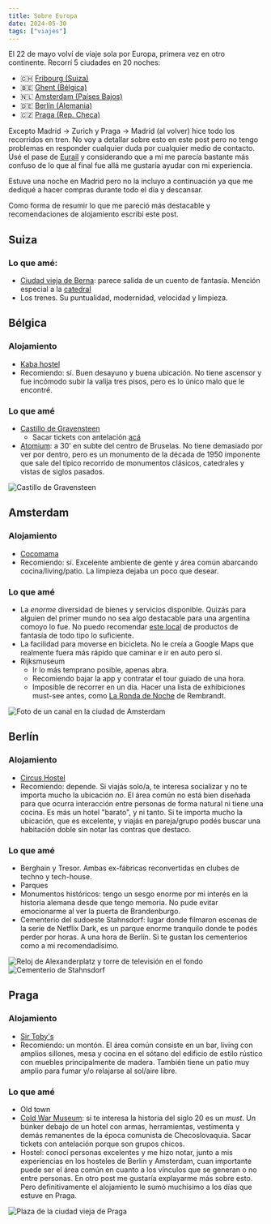 ```yaml
---
title: Sobre Europa
date: 2024-05-30
tags: ["viajes"]
---
```


El 22 de mayo volví de viaje sola por Europa, primera vez en otro continente. Recorrí 5 ciudades en 20 noches:
- 🇨🇭 [Fribourg (Suiza)](#suiza)
- 🇧🇪 [Ghent (Bélgica)](#bélgica)
- 🇳🇱 [Amsterdam (Países Bajos)](#amsterdam)
- 🇩🇪 [Berlín (Alemania)](#berlín)
- 🇨🇿 [Praga (Rep. Checa)](#praga)

Excepto Madrid -> Zurich y Praga -> Madrid (al volver) hice todo los recorridos en tren. No voy a detallar sobre esto en este post pero no tengo problemas en responder cualquier duda por cualquier medio de contacto. Usé el pase de [Eurail](https://www.eurail.com/en) y considerando que a mi me parecía bastante más confuso de lo que al final fue allá me gustaría ayudar con mi experiencia.

Estuve una noche en Madrid pero no la incluyo a continuación ya que me dediqué a hacer compras durante todo el día y descansar.

Como forma de resumir lo que me pareció más destacable y recomendaciones de alojamiento escribí este post.

## Suiza
### Lo que amé:
- [Ciudad vieja de Berna](https://es.wikipedia.org/wiki/Ciudad_vieja_de_Berna): parece salida de un cuento de fantasía. Mención especial a la [catedral](https://es.wikipedia.org/wiki/Catedral_de_Berna)
- Los trenes. Su puntualidad, modernidad, velocidad y limpieza.

## Bélgica
### Alojamiento
- [Kaba hostel](http://www.kabahostel.be/en)
- Recomiendo: sí. Buen desayuno y buena ubicación. No tiene ascensor y fue incómodo subir la valija tres pisos, pero es lo único malo que le encontré.

### Lo que amé
- [Castillo de Gravensteen](https://es.wikipedia.org/wiki/Castillo_de_los_Condes_de_Gante)
    - Sacar tickets con antelación [acá](https://historischehuizen.stad.gent/en/castle-counts/visit/book-tickets)
- [Atomium](https://en.wikipedia.org/wiki/Atomium): a 30' en subte del centro de Bruselas. No tiene demasiado por ver por dentro, pero es un monumento de la década de 1950 imponente que sale del típico recorrido de monumentos clásicos, catedrales y vistas de siglos pasados.

![Castillo de Gravensteen](/assets/images/gravensteen.jpg)

## Amsterdam
### Alojamiento
- [Cocomama](https://cocomamahostel.com/)
- Recomiendo: sí. Excelente ambiente de gente y área común abarcando cocina/living/patio. La limpieza dejaba un poco que desear.

### Lo que amé
- La _enorme_ diversidad de bienes y servicios disponible. Quizás para alguien del primer mundo no sea algo destacable para una argentina comoyo lo fue. No puedo recomendar [este local](https://www.fantasyshopchimera.com/) de productos de fantasía de todo tipo lo suficiente.
- La facilidad para moverse en bicicleta. No le creía a Google Maps que realmente fuera más rápido que caminar e ir en auto pero sí.
- Rijksmuseum
    - Ir lo más temprano posible, apenas abra.
    - Recomiendo bajar la app y contratar el tour guiado de una hora.
    - Imposible de recorrer en un día. Hacer una lista de exhibiciones must-see antes, como [La Ronda de Noche](https://es.wikipedia.org/wiki/La_ronda_de_noche) de Rembrandt.

![Foto de un canal en la ciudad de Amsterdam](/assets/images/amsterdam1.jpg)

## Berlín
### Alojamiento
- [Circus Hostel](https://circus-berlin.de/)
- Recomiendo: depende. Si viajás solo/a, te interesa socializar y no te importa mucho la ubicación _no_. El área común no está bien diseñada para que ocurra interacción entre personas de forma natural ni tiene una cocina. Es más un hotel "barato", y ni tanto. Si te importa mucho la ubicación, que es excelente, y viajás en pareja/grupo podés buscar una habitación doble sin notar las contras que destaco.

### Lo que amé
- Berghain y Tresor. Ambas ex-fábricas reconvertidas en clubes de techno y tech-house.
- Parques
- Monumentos históricos: tengo un sesgo enorme por mi interés en la historia alemana desde que tengo memoria. No pude evitar emocionarme al ver la puerta de Brandenburgo.
- Cementerio del sudoeste Stahnsdorf: lugar donde filmaron escenas de la serie de Netflix Dark, es un parque enorme tranquilo donde te podés perder por horas. A una hora de Berlín. Si te gustan los cementerios como a mi recomendadísimo.

![Reloj de Alexanderplatz y torre de televisión en el fondo](/assets/images/berlin1.jpg)
![Cementerio de Stahnsdorf](/assets/images/berlin2.jpg)

## Praga
### Alojamiento
- [Sir Toby's](https://sirtobys.com/)
- Recomiendo: un montón. El área común consiste en un bar, living con amplios sillones, mesa y cocina en el sótano del edificio de estilo rústico con muebles principalmente de madera. También tiene un patio muy amplio para fumar y/o relajarse al sol/aire libre.

### Lo que amé
- Old town
- [Cold War Museum](http://en.muzeum-studene-valky.cz/): si te interesa la historia del siglo 20 es un _must_. Un búnker debajo de un hotel con armas, herramientas, vestimenta y demás remanentes de la época comunista de Checoslovaquia. Sacar tickets con antelación porque son grupos chicos.
- Hostel: conocí personas excelentes y me hizo notar, junto a mis experiencias en los hosteles de Berlín y Amsterdam, cuan importante puede ser el área común en cuanto a los vínculos que se generan o no entre personas. En otro post me gustaría explayarme más sobre esto. Pero definitivamente el alojamiento le sumó muchísimo a los días que estuve en Praga.

![Plaza de la ciudad vieja de Praga](/assets/images/praga.jpg)